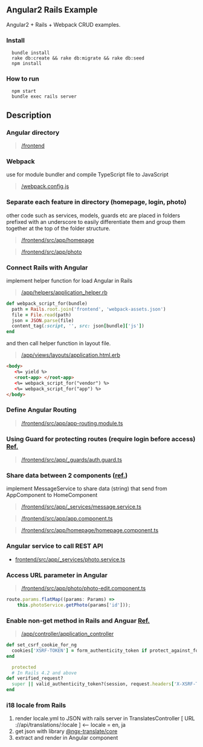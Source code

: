 ## Angular2 Rails Example

Angular2 + Rails + Webpack CRUD examples.

### Install
```
  bundle install
  rake db:create && rake db:migrate && rake db:seed
  npm install
```

### How to run
```
  npm start
  bundle exec rails server
```


## Description 

### Angular directory
>[/frontend](https://github.com/jiradeto/AngularOnRails/tree/master/frontend)


### Webpack  
use for module bundler and compile TypeScript file to JavaScript
>[/webpack.config.js](https://github.com/jiradeto/AngularOnRails/blob/master/webpack.config.js)



### Separate each feature in directory (homepage, login, photo)
other code such as services, models, guards etc are placed in folders prefixed with an underscore to easily differentiate them and group them together at the top of the folder structure.
>[/frontend/src/app/homepage](https://github.com/jiradeto/AngularOnRails/tree/master/frontend/src/app/homepage) 

>[/frontend/src/app/photo](https://github.com/jiradeto/AngularOnRails/tree/master/frontend/src/app/photo)


### Connect Rails with Angular
implement helper function for load Angular in Rails
>[/app/helpers/application_helper.rb](https://github.com/jiradeto/AngularOnRails/blob/master/app/helpers/application_helper.rb)
```ruby
def webpack_script_for(bundle)
  path = Rails.root.join('frontend', 'webpack-assets.json')
  file = File.read(path)
  json = JSON.parse(file)
  content_tag(:script, '', src: json[bundle]['js'])
end
 ```

and then call helper function in layout file.
>[/app/views/layouts/application.html.erb](https://github.com/jiradeto/AngularOnRails/blob/master/app/views/layouts/application.html.erb)
 ```html
 <body>
    <%= yield %>
    <root-app> </root-app>
    <%= webpack_script_for("vendor") %>
    <%= webpack_script_for("app") %>
</body>
  ```


### Define Angular Routing
>[/frontend/src/app/app-routing.module.ts](https://github.com/jiradeto/AngularOnRails/blob/master/frontend/src/app/app-routing.module.ts)

### Using Guard for protecting routes (require login before access) [Ref.](https://blog.thoughtram.io/angular/2016/07/18/guards-in-angular-2.html)
>[/frontend/src/app/_guards/auth.guard.ts](https://github.com/jiradeto/AngularOnRails/blob/master/frontend/src/app/_guards/auth.guard.ts)


### Share data between 2 components ([ref.](http://jasonwatmore.com/post/2016/12/01/angular-2-communicating-between-components-with-observable-subject))
implement MessageService to share data (string) that send from AppComponent to HomeComponent
>[/frontend/src/app/_services/message.service.ts](https://github.com/jiradeto/AngularOnRails/blob/master/frontend/src/app/_services/message.service.ts)

>[/frontend/src/app/app.component.ts](https://github.com/jiradeto/AngularOnRails/blob/master/frontend/src/app/app.component.ts)

>[/frontend/src/app/homepage/homepage.component.ts](https://github.com/jiradeto/AngularOnRails/blob/master/frontend/src/app/homepage/homepage.component.ts)




### Angular service to call REST API 
- [frontend/src/app/_services/photo.service.ts](https://github.com/jiradeto/AngularOnRails/blob/master/frontend/src/app/_services/photo.service.ts)



### Access URL parameter in Angular
>[/frontend/src/app/photo/photo-edit.component.ts](https://github.com/jiradeto/AngularOnRails/blob/master/frontend/src/app/photo/photo-edit.component.ts)
```javascript
route.params.flatMap((params: Params) => 
    this.photoService.getPhoto(params['id']));
```



### Enable non-get method in Rails and Anguar [Ref.](http://stackoverflow.com/questions/14734243/rails-csrf-protection-angular-js-protect-from-forgery-makes-me-to-log-out-on)
> [/app/controller/application_controller](https://github.com/jiradeto/AngularOnRails/blob/master/app/controller/application_controller.rb)
```ruby
def set_csrf_cookie_for_ng
  cookies['XSRF-TOKEN'] = form_authenticity_token if protect_against_forgery?
end

  protected
  # In Rails 4.2 and above
def verified_request?
  super || valid_authenticity_token?(session, request.headers['X-XSRF-TOKEN'])
end

```



### i18 locale from Rails 
1. render locale.yml to JSON with rails server in TranslatesController [ URL ://api/translations/:locale ] <-- locale = en, ja
2. get json with library [@ngx-translate/core](https://www.npmjs.com/package/@ngx-translate/core)
3. extract and render in Angular component




